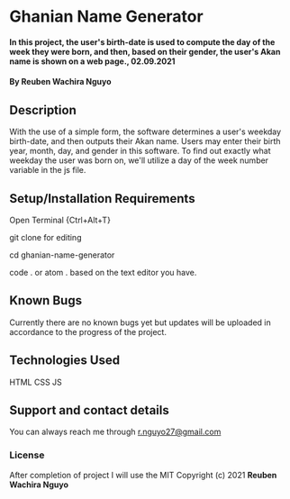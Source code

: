 # Ghanian Name Generator
#### In this project, the user's birth-date is used to compute the day of the week they were born, and then, based on their gender, the user's Akan name is shown on a web page., 02.09.2021
#### By **Reuben Wachira Nguyo**
## Description
With the use of a simple form, the software determines a user's weekday birth-date, and then outputs their Akan name. Users may enter their birth year, month, day, and gender in this software. To find out exactly what weekday the user was born on, we'll utilize a day of the week number variable in the js file.
## Setup/Installation Requirements
Open Terminal {Ctrl+Alt+T}

git clone for editing

cd ghanian-name-generator

code . or atom . based on the text editor you have.
## Known Bugs
Currently there are no known bugs yet but updates will be uploaded in accordance to the progress of the project.
## Technologies Used
HTML
CSS
JS
## Support and contact details
You can always reach me through r.nguyo27@gmail.com
### License
After completion of project I will use the MIT
Copyright (c) 2021 **Reuben Wachira Nguyo**